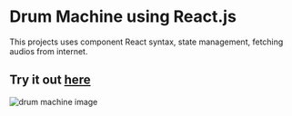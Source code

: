 # Drum Machine using React.js

This projects uses component React syntax, state management, fetching audios from internet.

## Try it out [here](https://fotscode.github.io/drum-machine/)

![drum machine image](https://i.imgur.com/zdtfns9.png)
